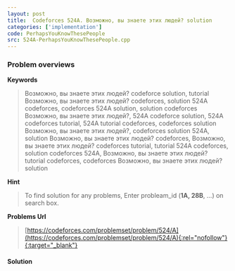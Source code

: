 ```yaml
---
layout: post
title:  Codeforces 524A. Возможно, вы знаете этих людей? solution
categories: ['implementation']
code: PerhapsYouKnowThesePeople
src: 524A-PerhapsYouKnowThesePeople.cpp
---
```

### **Problem overviews**

**Keywords**
> Возможно, вы знаете этих людей? codeforce solution, tutorial Возможно, вы знаете этих людей? codeforces, solution 524A codeforces, codeforces 524A solution, solution codeforces Возможно, вы знаете этих людей?, 524A codeforce solution, 524A codeforces tutorial, 524A tutorial codeforces, codeforces solution Возможно, вы знаете этих людей?, codeforces solution 524A, solution Возможно, вы знаете этих людей? codeforces, Возможно, вы знаете этих людей? codeforces tutorial, tutorial 524A codeforces, solution codeforces 524A, Возможно, вы знаете этих людей? tutorial codeforces, codeforces Возможно, вы знаете этих людей? solution

**Hint**
> To find solution for any problems, Enter probleam_id (**1A, 28B**, ...) on search box. 

**Problems Url**
> [https://codeforces.com/problemset/problem/524/A](https://codeforces.com/problemset/problem/524/A){:rel="nofollow"}{:target="_blank"}

#### **Solution**



